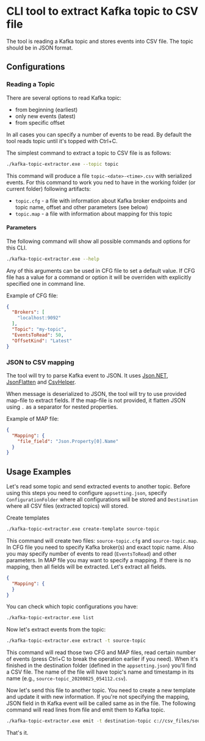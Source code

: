 # CLI tool to extract Kafka topic to CSV file

The tool is reading a Kafka topic and stores events into CSV file. The topic should be in JSON format.

## Configurations

### Reading a Topic

There are several options to read Kafka topic:

- from beginning (earliest)
- only new events (latest)
- from specific offset

In all cases you can specify a number of events to be read. By default the tool reads topic until it's topped with Ctrl+C.

The simplest command to extract a topic to CSV file is as follows:

```bash
./kafka-topic-extractor.exe --topic topic
```
This command will produce a file `topic-<date>-<time>.csv` with serialized events. For this command to work you ned to have in the working folder (or current folder) following artifacts:

- `topic.cfg` - a file with information about Kafka broker endpoints and topic name, offset and other parameters (see below) 
- `topic.map` - a file with information about mapping for this topic

#### Parameters

The following command will show all possible commands and options for this CLI.

```bash
./kafka-topic-extractor.exe --help
```

Any of this arguments can be used in CFG file to set a default value. If CFG file has a value for a command or option it will be overriden with explicitly specified one in command line.

Example of CFG file:

```json
{
  "Brokers": [
    "localhost:9092"
  ],
  "Topic": "my-topic",
  "EventsToRead": 50,
  "OffsetKind": "Latest"
}
```  

### JSON to CSV mapping

The tool will try to parse Kafka event to JSON. It uses [Json.NET](https://www.newtonsoft.com/json), [JsonFlatten](https://github.com/GFoley83/JsonFlatten) and [CsvHelper](https://joshclose.github.io/CsvHelper/).

When message is deserialized to JSON, the tool will try to use provided map-file to extract fields. If the map-file is not provided, it flatten JSON using `.` as a separator for nested properties.

Example of MAP file:

```json
{
  "Mapping": {
    "file_field": "Json.Property[0].Name"
  }
}
``` 

## Usage Examples

Let's read some topic and send extracted events to another topic. Before using this steps you need to configure `appsetting.json`, specify `ConfigurationFolder` where all configurations will be stored and `Destination` where all CSV files (extracted topics) will stored.  

Create templates

```bash
./kafka-topic-extractor.exe create-template source-topic
```

This command will create two files: `source-topic.cfg` and `source-topic.map`. In CFG file you need to specify Kafka broker(s) and exact topic name. Also you may specify number of events to read (`EventsToRead`) and other parameters. In MAP file you may want to specify a mapping. If there is no mapping, then all fields will be extracted. Let's extract all fields.

```json
{
  "Mapping": {
  }
}
```

You can check which topic configurations you have:

```bash
./kafka-topic-extractor.exe list
```

Now let's extract events from the topic:

```bash
./kafka-topic-extractor.exe extract -t source-topic
```

This command will read those two CFG and MAP files, read certain number of events (press Ctrl+C to break the operation earlier if you need). When it's finished in the destination folder (defined in the `appsetting.json`) you'll find a CSV file. The name of the file will have topic's name and timestamp in its name (e.g., `source-topic_20200825_054112.csv`).

Now let's send this file to another topic. You need to create a new template and update it with new information. If you're not specifying the mapping, JSON field in th Kafka event will be called same as in the file. The following command will read lines from file and emit them to Kafka topic.

```bash
./kafka-topic-extractor.exe emit -t destination-topic c://csv_files/source-topic_20200825_054112.csv
``` 

That's it.
